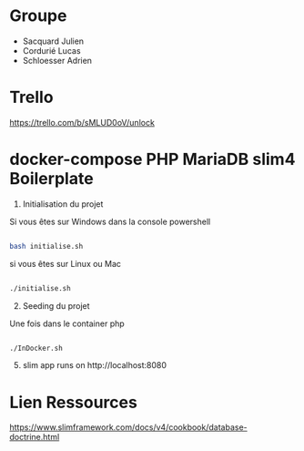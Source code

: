 # Groupe

- Sacquard Julien
- Cordurié Lucas
- Schloesser Adrien

# Trello

https://trello.com/b/sMLUD0oV/unlock


# docker-compose PHP MariaDB slim4 Boilerplate

1. Initialisation du projet

Si vous êtes sur Windows dans la console powershell

```bash

bash initialise.sh

```

si vous êtes sur Linux ou Mac

```bash

./initialise.sh

```

2. Seeding du projet

Une fois dans le container php

```bash

./InDocker.sh

```


5. slim app runs on http://localhost:8080


# Lien Ressources

https://www.slimframework.com/docs/v4/cookbook/database-doctrine.html
